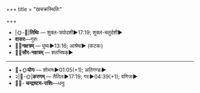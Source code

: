 +++
title = "खचक्रस्थितिः"

+++
- |🌞-🌛|**तिथिः** — शुक्ल-त्रयोदशी►17:19; शुक्ल-चतुर्दशी►  
- **वासरः**—गुरुः  
- 🌌🌛**नक्षत्रम्** — पुष्यः►13:16; आश्रेषा► (कटकः)  
- 🌌🌞**सौर-नक्षत्रम्** — शतभिषक्►  
___________________
- 🌛+🌞**योगः** — शोभनः►01:05(+1); अतिगण्डः►  
- २|🌛-🌞|**करणम्** — तैतिलः►17:19; गरः►04:39(+1); वणिजः►  
- 🌌🌛- **चन्द्राष्टम-राशिः**—धनुः  

